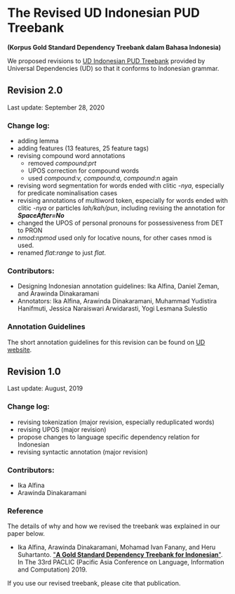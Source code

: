 # The Revised UD Indonesian PUD Treebank
**(Korpus Gold Standard Dependency Treebank dalam Bahasa Indonesia)**

We proposed revisions to [UD Indonesian PUD Treebank](https://github.com/UniversalDependencies/UD_Indonesian-PUD) provided by Universal Dependencies (UD) so that it conforms to Indonesian grammar.

## Revision 2.0
Last update: September 28, 2020

### Change log:
* adding lemma
* adding features (13 features, 25 feature tags)
* revising compound word annotations
  * removed _compound:prt_
  * UPOS correction for compound words
  * used _compound:v, compound:a, compound:n_  again
* revising word segmentation for words ended with clitic _-nya_, especially for predicate nominalisation cases
* revising annotations of multiword token, especially for words ended with clitic  _-nya_ or particles  _lah/kah/pun_, including revising the annotation for _**SpaceAfter=No**_
* changed the UPOS of personal pronouns for possessiveness from DET to PRON
* _nmod:npmod_ used only for locative nouns, for other cases nmod is used.
* renamed _flat:range_ to just _flat_.

### Contributors: 
* Designing Indonesian annotation guidelines: Ika Alfina, Daniel Zeman, and Arawinda Dinakaramani
* Annotators: Ika Alfina, Arawinda Dinakaramani, Muhammad Yudistira Hanifmuti, Jessica Naraiswari Arwidarasti, Yogi Lesmana Sulestio

### Annotation Guidelines
The short annotation guidelines for this revision can be found on [UD website](https://universaldependencies.org/id/index.html).

## Revision 1.0
Last update: August, 2019

### Change log:
* revising tokenization (major revision, especially reduplicated words)
* revising UPOS (major revision)
* propose changes to language specific dependency relation for Indonesian
* revising syntactic annotation (major revision)

### Contributors: 
* Ika Alfina 
* Arawinda Dinakaramani

### Reference
The details of why and how we revised the treebank was explained in our paper below.

* Ika Alfina, Arawinda Dinakaramani, Mohamad Ivan Fanany, and Heru Suhartanto. ["**A Gold Standard Dependency Treebank for Indonesian**"](https://waseda.repo.nii.ac.jp/?action=repository_action_common_download&item_id=48059&item_no=1&attribute_id=101&file_no=1). In The 33rd PACLIC (Pacific Asia Conference on Language, Information and Computation) 2019. 

If you use our revised treebank, please cite that publication.
